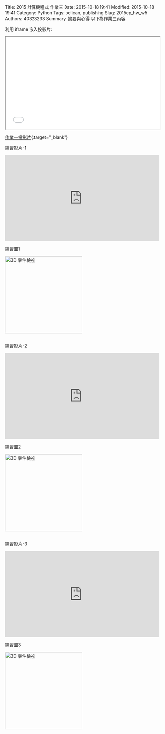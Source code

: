 Title: 2015 計算機程式 作業三
Date: 2015-10-18 19:41
Modified: 2015-10-18 19:41
Category: Python
Tags: pelican, publishing
Slug: 2015cp_hw_w5
Authors: 40323233
Summary: 摘要與心得
以下為作業三內容

利用 iframe 嵌入投影片:

<iframe src="simplest3.html" width="500" height="300"></iframe>

[作業一投影片](simplest3.html){:target="_blank"}
<br>
<p>練習影片-1</p>
<iframe src="https://player.vimeo.com/video/144201598" width="500" height="280" frameborder="0" webkitallowfullscreen mozallowfullscreen allowfullscreen></iframe>
<br>
<p>練習圖1</p>
<img src="https://copy.com/PV1vnPneXA4Y" width="250" alt="3D 零件檢視"></img>
<br>
<br>
<p>練習影片-2</p>
<iframe src="https://player.vimeo.com/video/144201597" width="500" height="280" frameborder="0" webkitallowfullscreen mozallowfullscreen allowfullscreen></iframe>
<br>
<p>練習圖2</p>
<img src="https://copy.com/PMfaAppBobMu6w0N" width="250" alt="3D 零件檢視"></img>
<br>
<br>
<p>練習影片-3</p>
<iframe src="https://player.vimeo.com/video/144201599" width="500" height="280" frameborder="0" webkitallowfullscreen mozallowfullscreen allowfullscreen></iframe>
<br>
<p>練習圖3</p>
<img src="https://copy.com/neTmmFoSLGwWODWz" width="250" alt="3D 零件檢視"></img>
<br>
